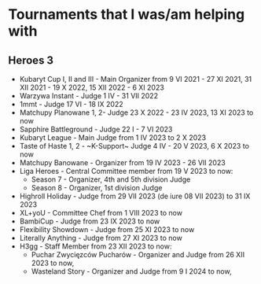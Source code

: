 # Tournaments that I was/am helping with

## Heroes 3
- Kubaryt Cup I, II and III - Main Organizer from 9 VI 2021 - 27 XI 2021, 31 XII 2021 - 19 X 2022, 15 XII 2022 - 6 XI 2023
- Warzywa Instant - Judge 1 IV - 31 VII 2022
- 1mmt - Judge 17 VI - 18 IX 2022
- Matchupy Planowane 1, 2- Judge 23 X 2022 - 23 IV 2023, 13 XI 2023 to now
- Sapphire Battleground - Judge 22 I - 7 VI 2023
- Kubaryt League - Main Judge from 1 IV 2023 to 2 X 2023
- Taste of Haste 1, 2 - ~K-Support~ Judge 4 IV - 20 V 2023, 6 X 2023 to now
- Matchupy Banowane - Organizer from 19 IV 2023 - 26 VII 2023
- Liga Heroes - Central Committee member from 19 V 2023 to now:
  - Season 7 - Organizer, 4th and 5th division Judge
  - Season 8 - Organizer, 1st division Judge
- Highroll Holiday - Judge from 29 VII 2023 (de iure 08 VII 2023) to 31 IX 2023
- XL+yoU - Committee Chef from 1 VIII 2023 to now
- BambiCup - Judge from 23 IX 2023 to now
- Flexibility Showdown - Judge from 25 XI 2023 to now
- Literally Anything - Judge from 27 XI 2023 to now
- H3gg - Staff Member from 23 XII 2023 to now:
  - Puchar Zwycięzców Pucharów - Organizer and Judge from 26 XII 2023 to now,
  - Wasteland Story - Organizer and Judge from 9 I 2024 to now,
